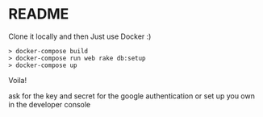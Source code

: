 # README

Clone it locally and then Just use Docker :)

```
> docker-compose build
> docker-compose run web rake db:setup
> docker-compose up
```
Voila!

ask for the key and secret for the google authentication or set up you own in the developer console
